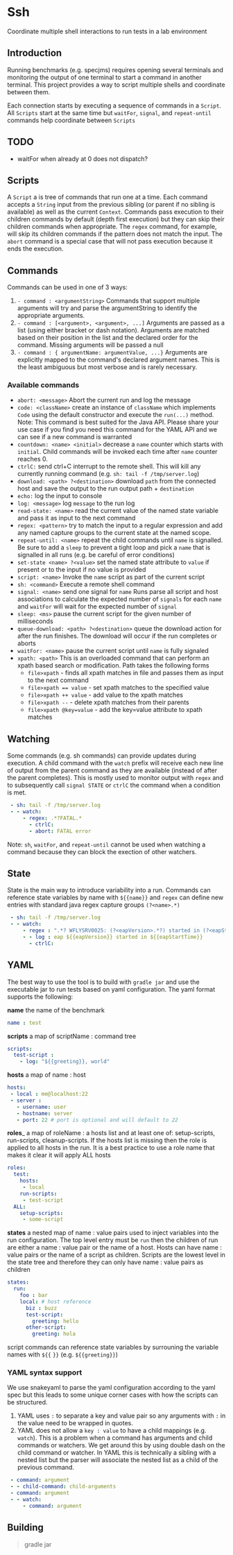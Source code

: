 # Ssh
Coordinate multiple shell interactions to run tests in a lab environment
## Introduction
Running benchmarks (e.g. specjms) requires opening several
terminals and monitoring the output of one terminal to start
a command in another terminal. This project provides a way to script
multiple shells and coordinate between them.

Each connection starts by executing a sequence of commands
in a `Script`. All `Scripts` start at the same time but `waitFor`,
`signal`, and `repeat-until` commands help coordinate between `Scripts`

## TODO
 - waitFor when already at 0 does not dispatch?

## Scripts
A `Script` a is tree of commands that run one at a time. Each command accepts
a `String` input from the previous sibling (or parent if no sibling
is available) as well as the current `Context`. Commands pass execution
to their children commands by default (depth first execution) but they can
skip their children commands when appropriate. The `regex` command, for
example, will skip its children commands if the pattern does not match
the input. The `abort` command is a special case that will not pass
execution because it ends the execution.

## Commands
Commands can be used in one of 3 ways:

1. `- command : <argumentString>`
Commands that support multiple arguments will try and parse the
argumentString to identify the appropriate arguments.
2. `- command : [<argument>, <argument>, ...]`
Arguments are passed as a list (using either bracket or dash notation). Arguments
are matched based on their position in the list and the declared order for the command.
Missing arguments will be passed a null
3. `- command : { argumentName: argumentValue, ...}`
Arguments are explicitly mapped to the command's declared argument names.
This is the least ambiguous but most verbose and is rarely necessary.

### Available commands
* `abort: <message>`
Abort the current run and log the message
* `code: <className>`
create an instance of `className` which implements `Code` using the
default constructor and execute the `run(...)` method.
Note: This command is best suited for the Java API. Please share your
use case if you find you need this command for the YAML API and we can
see if a new command is warranted
* `countdown: <name> <initial>`
decrease a `name` counter which starts with `initial`.
Child commands will be invoked each time after `name` counter reaches 0.
* `ctrlC:`
send ctrl+C interrupt to the remote shell. This will kill
any currently running command (e.g. `sh: tail -f /tmp/server.log`)
* `download: <path> ?<destination>`
download `path` from the connected host and save the output to the
run output path + `destination`
* `echo:`
log the input to console
* `log: <message>`
log `message` to the run log
* `read-state: <name>`
read the current value of the named state variable
and pass it as input to the next command
* `regex: <pattern>`
try to match the input to a regular expression and add any named
capture groups to the current state at the named scope.
* `repeat-until: <name>`
repeat the child commands until `name` is signalled.
Be sure to add a `sleep` to prevent a tight loop and pick a `name` that
is signalled in all runs (e.g. be careful of error conditions)
* `set-state <name> ?<value>`
set the named state attribute to `value`
if present or to the input if no value is provided
* `script: <name>`
Invoke the `name` script as part of the current script
* `sh: <command>`
Execute a remote shell command
* `signal: <name>`
send one signal for `name` Runs parse all script and
host associations to calculate the expected number of `signals` for each
`name` and `waitFor` will wait for the expected number of `signal`
* `sleep: <ms>`
pause the current script for the given number of milliseconds
* `queue-download: <path> ?<destination>`
queue the download action for after the run finishes. The download will
occur if the run completes or aborts
* `waitFor: <name>`
pause the current script until `name` is fully signaled
* `xpath: <path>`
This is an overloaded command that can perform an xpath
  based search or modification. Path takes the following forms
   - `file>xpath` - finds all xpath matches in file and passes them as
   input to the next command
   - `file>xpath == value` - set xpath matches to the specified value
   - `file>xpath ++ value` - add value to the xpath matches
   - `file>xpath --` - delete xpath matches from their parents
   - `file>xpath @key=value` - add the key=value attribute to xpath matches

## Watching
Some commands (e.g. sh commands) can provide updates during execution.
A child command with the `watch` prefix will receive each new line of
output from the parent command as they are available (instead of after
the parent completes). This is mostly used to monitor output with `regex`
and to subsequently call `signal STATE` or `ctrlC` the command when a
condition is met.
```YAML
 - sh: tail -f /tmp/server.log
 - - watch:
     - regex: .*?FATAL.*
       - ctrlC:
       - abort: FATAL error
```

Note: `sh`, `waitFor`, and `repeat-until` cannot be used when watching
a command because they can block the exection of other watchers.

## State
State is the main way to introduce variability into a run. Commands can
reference state variables by name with `${{name}}` and `regex` can define
new entries with standard java regex capture groups `(?<name>.*)`
```YAML
 - sh: tail -f /tmp/server.log
 - - watch:
     - regex : ".*? WFLYSRV0025: (?<eapVersion>.*?) started in (?<eapStartTime>\\d+)ms.*"
     - - log : eap ${{eapVersion}} started in ${{eapStartTime}}
       - ctrlC:
```
## YAML
The best way to use the tool is to build with `gradle jar` and use the executable
jar to run tests based on yaml configuration. The yaml format supports
the following:

__name__ the name of the benchmark
```YAML
name : test
```
__scripts__ a map of scriptName : command tree
```YAML
scripts:
  test-script :
    - log: "${{greeting}}, world"
```
__hosts__ a map of name : host
```YAML
hosts:
 - local : me@localhost:22
 - server :
   - username: user
   - hostname: server
   - port: 22 # port is optional and will default to 22
```
__roles___ a map of roleName : a hosts list and at least one of:
setup-scripts, run-scripts, cleanup-scripts. If the hosts list is missing
then the role is applied to all hosts in the run. It is a best practice
to use a role name that makes it clear it will apply ALL hosts
```YAML
roles:
  test:
    hosts:
     - local
    run-scripts:
     - test-script
  ALL:
    setup-scripts:
     - some-script
```


__states__ a nested map of name : value pairs used to inject variables
into the run configuration. The top level entry must be `run` then the
children of run are either a name : value pair or the name of a host.
Hosts can have name : value pairs or the name of a script as children.
Scripts are the lowest level in the state tree and therefore they can
only have name : value pairs as children
```YAML
states:
  run:
    foo : bar
    local: # host reference
      biz : buzz
      test-script:
        greeting: hello
      other-script:
        greeting: hola
```
script commands can reference state variables by surrouning the variable
names with `${{` `}}` (e.g. `${{greeting}}`)

### YAML syntax support
We use snakeyaml to parse the yaml configuration according to the yaml
spec but this leads to some unique corner cases with how the scripts
can be structured.
1. YAML uses `:` to separate a key and value pair so any arguments with
`:` in the value need to be wrapped in quotes.
2. YAML does not allow a `key : value` to have a child mappings (e.g. `watch`).
This is a problem when a command has arguments and child commands
or watchers. We get around this by using double dash on the child command
or watcher. In YAML this is technically a sibling with a nested list but
the parser will associate the nested list as a child of the previous
command.
```YAML
 - command: argument
 - - child-command: child-arguments
 - command: argument
 - - watch:
     - command: argument
```

## Building
> gradle jar


